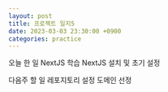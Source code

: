 ```yaml
---
layout: post
title: 프로젝트 일지5
date: 2023-03-03 23:30:00 +0900
categories: practice
---
```

오늘 한 일
NextJS 학습
NextJS 설치 및 초기 설정

다음주 할 일
레포지토리 설정
도메인 선정
